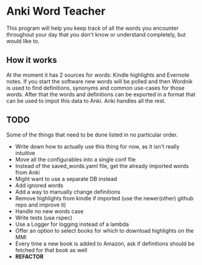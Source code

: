 # Anki Word Teacher #

This program will help you keep track of all the words you encounter throughout your day that
you don't know or understand completely, but would like to.

## How it works ##

At the moment it has 2 sources for words: Kindle highlights and Evernote notes. If you start the
software new words will be polled and then Wordnik is used to find definitions, synonyms and
common use-cases for those words. After that the words and definitions can be exported in a format
that can be used to impot this data to Anki. Anki handles all the rest.


## TODO ##

Some of the things that need to be done listed in no particular order.

 - Write down how to actually use this thing for now, as it isn't really intuitive
 - Move all the configurables into a single conf file
 - Instead of the saved_words.yaml file, get the already imported words from Anki
  - Might want to use a separate DB instead
 - Add ignored words
 - Add a way to manually change definitions
 - Remove highlights from kindle if imported (use the newer(other) github repo and improve it)
 - Handle no new words case
 - Write tests (use rspec)
 - Use a Logger for logging instead of a lambda
 - Offer an option to select books for which to download highlights on the MMI
  - Every time a new book is added to Amazon, ask if definitions should be fetched for that book as well
 - __REFACTOR__
